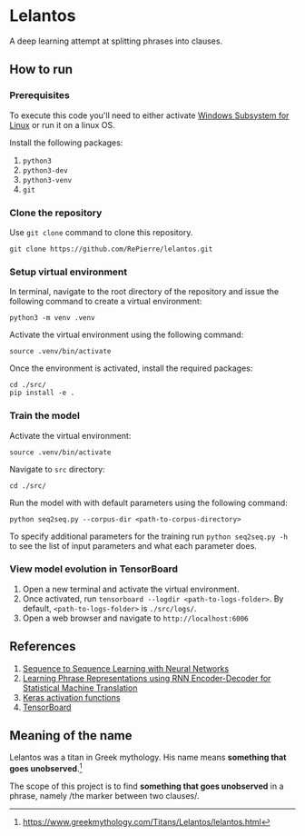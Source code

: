 # Lelantos #
A deep learning attempt at splitting phrases into clauses.

## How to run ##

### Prerequisites ###
To execute this code you'll need to either activate [Windows Subsystem for Linux](https://docs.microsoft.com/en-us/windows/wsl/install-win10) or run it on a linux OS.

Install the following packages:
1. `python3`
2. `python3-dev`
3. `python3-venv`
4. `git`

### Clone the repository ###

Use `git clone` command to clone this repository.

``` shell
git clone https://github.com/RePierre/lelantos.git
```

### Setup virtual environment ###

In terminal, navigate to the root directory of the repository and issue the following command to create a virtual environment:

``` shell
python3 -m venv .venv
```

Activate the virtual environment using the following command:

``` shell
source .venv/bin/activate
```

Once the environment is activated, install the required packages:

``` shell
cd ./src/
pip install -e .
```

### Train the model ###

Activate the virtual environment:

``` shell
source .venv/bin/activate
```

Navigate to `src` directory:

``` shell
cd ./src/
```

Run the model with with default parameters using the following command:

``` shell
python seq2seq.py --corpus-dir <path-to-corpus-directory>
```

To specify additional parameters for the training run `python seq2seq.py -h` to see the list of input parameters and what each parameter does.

### View model evolution in TensorBoard ###

1. Open a new terminal and activate the virtual environment.
2. Once activated, run `tensorboard --logdir <path-to-logs-folder>`. By default, `<path-to-logs-folder>` is `./src/logs/`.
3. Open a web browser and navigate to `http://localhost:6006`


## References ##

1. [Sequence to Sequence Learning with Neural Networks](https://arxiv.org/abs/1409.3215)
2. [Learning Phrase Representations using RNN Encoder-Decoder for Statistical Machine Translation](https://arxiv.org/abs/1406.1078)
3. [Keras activation functions](https://keras.io/activations/)
4. [TensorBoard](https://github.com/tensorflow/tensorboard)

## Meaning of the name ##

Lelantos was a titan in Greek mythology. His name means **something that goes unobserved**.[^1]

The scope of this project is to find **something that goes unobserved** in a phrase, namely /the marker between two clauses/.

[^1]: https://www.greekmythology.com/Titans/Lelantos/lelantos.html
